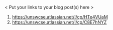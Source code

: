 < Put your links to your blog post(s) here >

1. https://unswcse.atlassian.net/l/cp/HTe4VUaM
2. https://unswcse.atlassian.net/l/cp/C8E7hNYZ